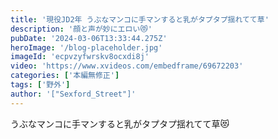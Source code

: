 ```yaml
---
title: '現役JD2年 うぶなマンコに手マンすると乳がタプタプ揺れてて草'
description: '顔と声が妙にエロい😻'
pubDate: '2024-03-06T13:33:44.275Z'
heroImage: '/blog-placeholder.jpg'
imageId: 'ecpvzyfwrskv8ocxdi8j'
video: 'https://www.xvideos.com/embedframe/69672203'
categories: ['本編無修正']
tags: ['野外']
author: '["Sexford_Street"]'
---
```


うぶなマンコに手マンすると乳がタプタプ揺れてて草😻




